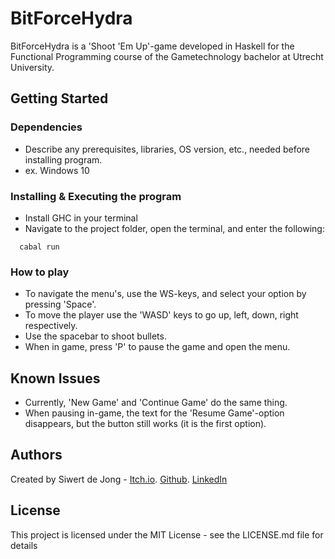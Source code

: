 # BitForceHydra

BitForceHydra is a 'Shoot 'Em Up'-game developed in Haskell for the Functional Programming course of the Gametechnology bachelor at Utrecht University.

## Getting Started

### Dependencies

* Describe any prerequisites, libraries, OS version, etc., needed before installing program.
* ex. Windows 10

### Installing & Executing the program

* Install GHC in your terminal
* Navigate to the project folder, open the terminal, and enter the following:
```
  cabal run
```


### How to play

* To navigate the menu's, use the WS-keys, and select your option by pressing 'Space'.
* To move the player use the 'WASD' keys to go up, left, down, right respectively.
* Use the spacebar to shoot bullets.
* When in game, press 'P' to pause the game and open the menu.

## Known Issues

* Currently, 'New Game' and 'Continue Game' do the same thing.
* When pausing in-game, the text for the 'Resume Game'-option disappears, but the button still works (it is the first option).


## Authors

Created by Siwert de Jong - [Itch.io](https://siwertdj.itch.io). [Github](https://github.com/Siwertdj/). [LinkedIn](https://www.linkedin.com/in/siwertdj/)

## License

This project is licensed under the MIT License - see the LICENSE.md file for details
